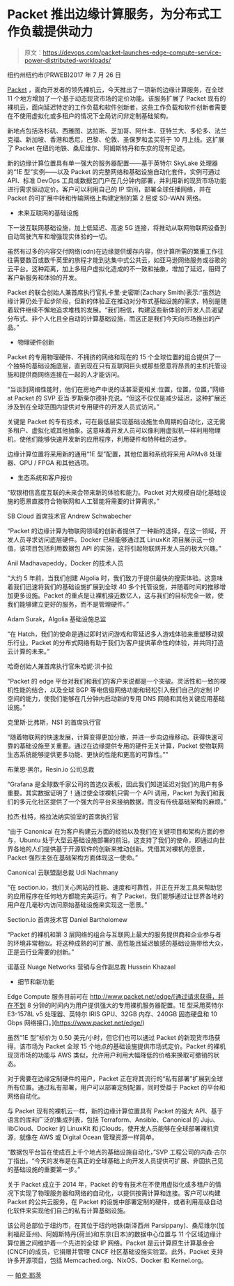 # Packet 推出边缘计算服务，为分布式工作负载提供动力

> 原文：<https://devops.com/packet-launches-edge-compute-service-power-distributed-workloads/>

纽约州纽约市(PRWEB)2017 年 7 月 26 日

[Packet](https://www.packet.net/) ，面向开发者的领先裸机云，今天推出了一项新的边缘计算服务，在全球 11 个地方增加了一个基于动态现货市场的定价功能。该服务扩展了 Packet 现有的裸机云，面向延迟特定的工作负载和软件创新者，这些工作负载和软件创新者需要在不使用虚拟化或多租户的情况下全局访问非定制基础架构。

新地点包括洛杉矶、西雅图、达拉斯、芝加哥、阿什本、亚特兰大、多伦多、法兰克福、新加坡、香港和悉尼，巴黎、伦敦、圣保罗和孟买将于 10 月上线。这扩展了 Packet 在纽约地铁、桑尼维尔、阿姆斯特丹和东京的现有足迹。

新的边缘计算位置具有单一强大的服务器配置——基于英特尔 SkyLake 处理器的“1E 型”实例——以及 Packet 的完整网络和基础设施自动化套件。实例可通过 API、标准 DevOps 工具或数据包门户在几分钟内部署，并利用新的现货市场功能进行需求驱动定价。客户可以利用自己的 IP 空间，部署全球任播网络，并在 Packet 的可扩展中转和传输网络上构建定制的第 2 层或 SD-WAN 网络。

*   未来互联网的基础设施

下一波互联网基础设施，加上低延迟、高速 5G 连接，将推动从联网物联网设备到自动驾驶汽车和增强现实体验的一切。

虽然有过多的内容交付网络(cdn)在边缘提供缓存内容，但计算所需的繁重工作往往需要数百或数千英里的旅程才能到达集中式公共云，如亚马逊网络服务或谷歌的云平台。这种距离，加上多租户虚拟化造成的不一致和抽象，增加了延迟，阻碍了客户新服务和体验的开发。

Packet 的联合创始人兼首席执行官扎卡里·史密斯(Zachary Smith)表示:“虽然边缘计算仍处于起步阶段，但新的体验正在推动对分布式基础设施的需求，特别是随着软件继续不懈地追求堆栈的发展。“我们相信，构建这些新体验的开发人员渴望分布式、非个人化且全自动的计算基础设施，而这正是我们今天向市场推出的产品。”

*   物理硬件创新

Packet 的专用物理硬件、不拥挤的网络和现在的 15 个全球位置的组合提供了一个独特的基础设施底层，直到现在只有互联网巨头或那些愿意将昂贵的主机托管设施和提供商网络连接在一起的人才能访问。

“当谈到网络性能时，他们在房地产中说的话甚至更相关:位置，位置，位置，”网络 at Packet 的 SVP 亚当·罗斯柴尔德补充说。“但这不仅仅是减少延迟，这种扩展还涉及到在全球范围内提供对专用硬件的开发人员式访问。”

关键是 Packet 的专有技术，可在最低层实现基础设施生命周期的自动化，这无需多租户、虚拟化或其他抽象。这意味着开发人员可以像利用虚拟机一样利用物理机，使他们能够快速开发新的应用程序，利用硬件和特种硅的进步。

边缘计算位置将采用新的通用“1E 型”配置，其他位置和系统将采用 ARMv8 处理器、GPU / FPGA 和其他选项。

*   生态系统和客户报价

“软银相信高度互联的未来会带来新的体验和能力。Packet 对大规模自动化基础设施的愿景直接符合物联网和人工智能将需要的计算需求。”

SB Cloud 首席技术官 Andrew Schwabecher

“Packet 的边缘计算为物联网领域的创新者提供了一种新的选择，在这一领域，开发人员寻求访问底层硬件。Docker 已经能够通过其 LinuxKit 项目展示这一价值，该项目包括利用数据包 API 的实施，这将引起物联网开发人员的极大兴趣。”

Anil Madhavapeddy，Docker 的技术人员

“大约 5 年前，当我们创建 Algolia 时，我们致力于提供最快的搜索体验。这意味着我们迅速将我们的基础设施扩展到全球 40 多个托管设施，并随着时间的推移增加更多设施。Packet 的重点是让裸机接近数亿人，这与我们的目标完全一致，使我们能够建立更好的服务，而不是管理硬件。”

Adam Surak，Algolia 基础设施总监

“在 Hatch，我们的使命是通过即时访问游戏和零延迟多人游戏体验来重塑移动娱乐行业。Packet 的分布式网络有助于我们为客户提供革命性的体验，并共同打造云计算的未来。”

哈奇创始人兼首席执行官朱哈妮·洪卡拉

“Packet 的 edge 平台对我们和我们的客户来说都是一个突破。灵活性和一致的裸机性能的结合，以及全球 BGP 等电信级网络功能和轻松引入我们自己的定制 IP 空间的能力，使我们能够在几分钟内启动新的专用 DNS 网络和其他关键应用基础设施。”

克里斯·比弗斯，NS1 的首席执行官

“随着物联网的快速发展，计算变得更加分散，并进一步向边缘移动。获得快速可靠的基础设施至关重要。通过在边缘提供专用的硬件无关计算，Packet 使物联网生态系统能够提供更多功能、更快的性能和更高的可靠性。”"

布莱恩·黑尔，Resin.io 公司总裁

“Grafana 是全球数千家公司的首选仪表板，因此我们知道延迟对我们的用户有多重要。其实数据证明了！通过使全球裸机只需一个 API 调用，Packet 为我们和我们的多元化社区提供了一个强大的平台来接纳数据，而没有传统基础架构的麻烦。”

拉杰·杜特，格拉法纳实验室的首席执行官

“由于 Canonical 在为客户构建云方面的经验以及我们在关键项目和架构方面的参与，Ubuntu 处于大型云基础设施部署的前沿。这支持了我们的使命，即通过向世界各地的人们提供基于开源软件的创新来推动创新。凭借其对裸机的愿景，Packet 强烈主张在基础架构方面体现这一使命。”

Canonical 云联盟副总裁 Udi Nachmany

“在 section.io，我们关心网站的性能、速度和可靠性，并正在开发工具来帮助您的应用程序在任何地方都能完美运行。有了 Packet，我们能够通过让世界各地的用户在几毫秒内访问原始基础设施来实现这一愿景。”

Section.io 首席技术官 Daniel Bartholomew

“Packet 的裸机和第 3 层网络的组合与互联网上最大的服务提供商和企业参与者的环境非常相似。将这种成熟的可扩展、高性能且延迟敏感的基础设施带给大众，正是云行业需要的创新。”

诺基亚 Nuage Networks 营销与合作副总裁 Hussein Khazaal

*   细节和新功能

Edge Compute 服务目前可在 http://www.packet.net/edge/[通过请求获得，并在不到 8 分钟的时间内为用户提供强大的专用裸机服务器配置。1E 型采用英特尔 E3-1578L v5 处理器、英特尔 IRIS GPU、32GB 内存、240GB 固态硬盘和 10 Gbps 网络接口。](https://www.packet.net/edge/)

虽然“1E 型”标价为 0.50 美元/小时，但它们也可以通过 Packet 的新现货市场获得，该市场为 Packet 全球 15 个地点的基础设施提供市场式定价。Packet 的裸机现货市场的功能与 AWS 类似，允许用户利用大幅降低的价格来换取可撤销的状态。

对于需要在边缘定制硬件的用户，Packet 正在将其流行的“私有部署”扩展到全球所有位置。通过私有部署，用户可以部署定制配置，同时受益于 Packet 的平台和网络自动化。

与 Packet 现有的裸机云一样，新的边缘计算位置具有 Packet 的强大 API、基于语言的库和广泛的集成列表，包括 Terraform、Ansible、Canonical 的 Juju、libCloud、Docker 的 LinuxKit 和 jClouds，使开发人员能够在全球部署裸机资源，就像在 AWS 或 Digital Ocean 管理资源一样简单。

“数据包平台旨在使成百上千个地点的基础设施自动化，”SVP 工程公司的内森·古尔丁指出。“今天的发布是在真正的全球基础上向开发人员提供可扩展、非固执己见的基础设施的重要第一步。”

关于 Packet
成立于 2014 年，Packet 的专有技术在不使用虚拟化或多租户的情况下实现了物理服务器和网络的自动化，以提供按需计算和连接。客户可以构建 Packet 的公共云服务，在 Packet 的设施中部署定制的硬件，或者利用高级自动化软件来实现他们自己的私有计算基础设施。

该公司总部位于纽约市，在其位于纽约地铁(新泽西州 Parsippany)、桑尼维尔(加利福尼亚州)、阿姆斯特丹(荷兰)和东京(日本)的数据中心位置与 11 个区域边缘计算位置之间维护着一个先进的全球 IP 网络。Packet 是云计算原生计算基金会(CNCF)的成员，它捐赠并管理 CNCF 社区基础设施实验室。此外，Packet 支持许多开源项目，包括 Memcached.org、NixOS、Docker 和 Kernel.org。

— [帕克·耶茨](https://devops.com/author/parkerdevops-com/)
